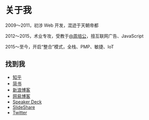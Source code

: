 # 关于我

2009～2011，初涉 Web 开发，混迹于天朝帝都

2012～2015，术业专攻，受教于[@周培公](https://github.com/peigong)，擅互联网广告、JavaScript

2015～至今，开启“整合”模式，全栈、PMP、敏捷、IoT

## 找到我

- [知乎](https://www.zhihu.com/people/xing-rui-ting)
- [简书](http://www.jianshu.com/users/18aa7bdaf600/timeline)
- [新浪博客](http://blog.sina.com.cn/tinggebar)
- [网易博客](http://505253293.blog.163.com/)
- [Speaker Deck](https://speakerdeck.com/tingge)
- [SlideShare](http://www.slideshare.net/RuitingXing)
- [Twitter](https://twitter.com/Ge168)


